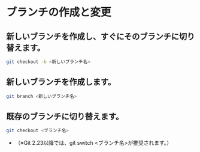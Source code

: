 # ブランチの作成と変更

## 新しいブランチを作成し、すぐにそのブランチに切り替えます。﻿
```sh
git checkout -b <新しいブランチ名>
```

## 新しいブランチを作成します。
```sh
git branch <新しいブランチ名>
```

## 既存のブランチに切り替えます。
```sh
git checkout <ブランチ名>
```
- （※Git 2.23以降では、git switch <ブランチ名>が推奨されます。）
